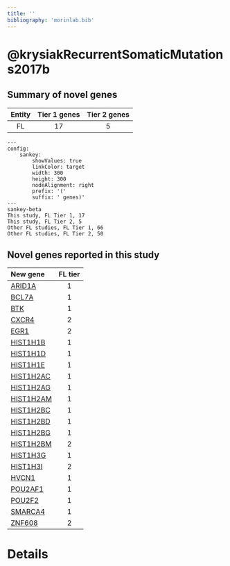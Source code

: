```yaml
---
title: ''
bibliography: 'morinlab.bib'
---
```


# @krysiakRecurrentSomaticMutations2017b
## Summary of novel genes

|Entity| Tier 1 genes| Tier 2 genes|
|:-:|:-:|:-:|
|FL|17|5|
```mermaid
---
config:
    sankey:
        showValues: true
        linkColor: target
        width: 300
        height: 300
        nodeAlignment: right
        prefix: '('
        suffix: ' genes)'
---
sankey-beta
This study, FL Tier 1, 17
This study, FL Tier 2, 5
Other FL studies, FL Tier 1, 66
Other FL studies, FL Tier 2, 50
```


## Novel genes reported in this study

|New gene|FL tier|
|:-|:-:|
|[ARID1A](ARID1A)|1 |
|[BCL7A](BCL7A)|1 |
|[BTK](BTK)|1 |
|[CXCR4](CXCR4)|2 |
|[EGR1](EGR1)|2 |
|[HIST1H1B](HIST1H1B)|1 |
|[HIST1H1D](HIST1H1D)|1 |
|[HIST1H1E](HIST1H1E)|1 |
|[HIST1H2AC](HIST1H2AC)|1 |
|[HIST1H2AG](HIST1H2AG)|1 |
|[HIST1H2AM](HIST1H2AM)|1 |
|[HIST1H2BC](HIST1H2BC)|1 |
|[HIST1H2BD](HIST1H2BD)|1 |
|[HIST1H2BG](HIST1H2BG)|1 |
|[HIST1H2BM](HIST1H2BM)|2 |
|[HIST1H3G](HIST1H3G)|1 |
|[HIST1H3I](HIST1H3I)|2 |
|[HVCN1](HVCN1)|1 |
|[POU2AF1](POU2AF1)|1 |
|[POU2F2](POU2F2)|1 |
|[SMARCA4](SMARCA4)|1 |
|[ZNF608](ZNF608)|2 |

# Details

